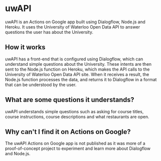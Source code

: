 # uwAPI
uwAPI is an Actions on Google app built using Dialogflow, Node.js and Heroku. It uses the University of Waterloo Open Data API to answer questions the user has about the University.

## How it works
uwAPI has a front-end that is configured using Dialogflow, which can understand simple questions about the University. These intents are then sent to the Node.js function on Heroku, which makes the API calls to the University of Waterloo Open Data API site. When it receives a result, the Node.js function processes the data, and returns it to Dialogflow in a format that can be understood by the user.

## What are some questions it understands?
uwAPI understands simple questions such as asking for course titles, course instructions, course descriptions and what restaurants are open.

## Why can't I find it on Actions on Google?
The uwAPI Actions on Google app is not published as it was more of a proof-of-concept project to experiment and learn more about Dialogflow and Node.js.
